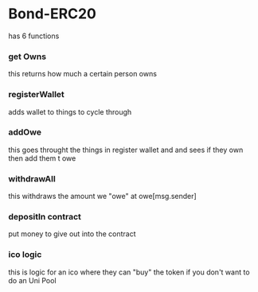 # Bond-ERC20
has 6 functions 
### get Owns
this returns how much a certain person owns
### registerWallet 
adds wallet to things to cycle through
### addOwe
this goes throught the things in register wallet and and sees if they own then add them t owe
### withdrawAll
this withdraws the amount we "owe" at owe[msg.sender]
### depositIn contract
put money to give out into the contract
### ico logic 
this is logic for an ico where they can "buy" the token if you don't want to do an Uni Pool
